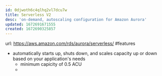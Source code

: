 ```yaml
---
id: 0djwoth6c4qlhq2vl7dcu7w
title: Serverless V2
desc: 'on-demand, autoscaling configuration for Amazon Aurora'
updated: 1672691671555
created: 1672690325857
---
```


url: https://aws.amazon.com/rds/aurora/serverless/
#features 
  - automatically starts up, shuts down, and scales capacity up or down based on your application's needs
    - minimum capicity of 0.5 ACU
    - 